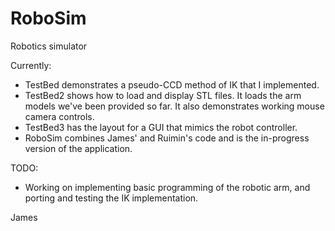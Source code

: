# RoboSim
Robotics simulator

Currently:

- TestBed demonstrates a pseudo-CCD method of IK that I implemented.
- TestBed2 shows how to load and display STL files. It loads the arm models we've been provided so far. It also demonstrates working mouse camera controls.
- TestBed3 has the layout for a GUI that mimics the robot controller.
- RoboSim combines James' and Ruimin's code and is the in-progress version of the application.

TODO:

- Working on implementing basic programming of the robotic arm, and porting and testing the IK implementation.

James
